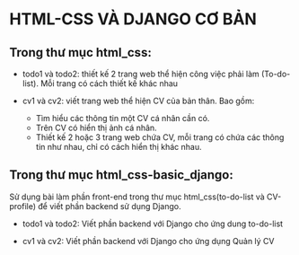 # HTML-CSS VÀ DJANGO CƠ BẢN

## Trong thư mục html_css:

- todo1 và todo2: thiết kế 2 trang web thể hiện công việc phải làm (To-do-list). Mỗi trang có cách thiết kế khác nhau

- cv1 và cv2: viết trang web thể hiện CV của bản thân. Bao gồm:
	- Tìm hiểu các thông tin một CV cá nhân cần có.
	- Trên CV có hiển thị ảnh cá nhân.
	- Thiết kế 2 hoặc 3 trang web chứa CV, mỗi trang có chứa các thông tin như nhau, chỉ có cách hiển thị khác nhau.

## Trong thư mục html_css-basic_django:

Sử dụng bài làm phần front-end trong thư mục html_css(to-do-list và CV-profile) để viết phần backend sử dụng Django.

- todo1 và todo2: Viết phần backend với Django cho ứng dung to-do-list

- cv1 và cv2: Viết phần backend với Django cho ứng dụng Quản lý CV